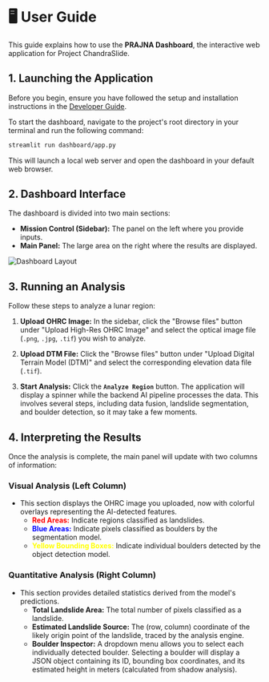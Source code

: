 # 🖥️ User Guide

This guide explains how to use the **PRAJNA Dashboard**, the interactive web application for Project ChandraSlide.

## 1. Launching the Application

Before you begin, ensure you have followed the setup and installation instructions in the [Developer Guide](./developer_guide.md).

To start the dashboard, navigate to the project's root directory in your terminal and run the following command:

```bash
streamlit run dashboard/app.py
```

This will launch a local web server and open the dashboard in your default web browser.

## 2. Dashboard Interface

The dashboard is divided into two main sections:

-   **Mission Control (Sidebar):** The panel on the left where you provide inputs.
-   **Main Panel:** The large area on the right where the results are displayed.

![Dashboard Layout](https://path-to-your-screenshot/dashboard_layout.png) <!-- Placeholder for a screenshot -->

## 3. Running an Analysis

Follow these steps to analyze a lunar region:

1.  **Upload OHRC Image:** In the sidebar, click the "Browse files" button under "Upload High-Res OHRC Image" and select the optical image file (`.png`, `.jpg`, `.tif`) you wish to analyze.

2.  **Upload DTM File:** Click the "Browse files" button under "Upload Digital Terrain Model (DTM)" and select the corresponding elevation data file (`.tif`).

3.  **Start Analysis:** Click the **`Analyze Region`** button. The application will display a spinner while the backend AI pipeline processes the data. This involves several steps, including data fusion, landslide segmentation, and boulder detection, so it may take a few moments.

## 4. Interpreting the Results

Once the analysis is complete, the main panel will update with two columns of information:

### Visual Analysis (Left Column)

-   This section displays the OHRC image you uploaded, now with colorful overlays representing the AI-detected features.
    -   <span style="color:red;">**Red Areas:**</span> Indicate regions classified as landslides.
    -   <span style="color:blue;">**Blue Areas:**</span> Indicate pixels classified as boulders by the segmentation model.
    -   <span style="color:yellow;">**Yellow Bounding Boxes:**</span> Indicate individual boulders detected by the object detection model.

### Quantitative Analysis (Right Column)

-   This section provides detailed statistics derived from the model's predictions.
    -   **Total Landslide Area:** The total number of pixels classified as a landslide.
    -   **Estimated Landslide Source:** The (row, column) coordinate of the likely origin point of the landslide, traced by the analysis engine.
    -   **Boulder Inspector:** A dropdown menu allows you to select each individually detected boulder. Selecting a boulder will display a JSON object containing its ID, bounding box coordinates, and its estimated height in meters (calculated from shadow analysis).


